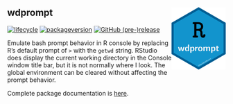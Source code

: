 
## wdprompt <img src="./images/wdprompt_hexagon.png" align="right" width=125 />

<!-- ![wdprompt-hexagon](./images/wdprompt_hexagon.png) -->

<!-- <img src="https://github.com/dgabbe/wdprompt/blob/master/images/wdprompt_hexagon.png?raw=true" align="right" width=125 /> -->

[![lifecycle](https://img.shields.io/badge/lifecycle-stable-green.svg)](https://www.tidyverse.org/lifecycle/#stable)
[![packageversion](https://img.shields.io/badge/Package%20version-2018.05.25-orange.svg?style=flat)](https://github.com/dgabbe/wdprompt/commits/master)
[![GitHub
(pre-)release](https://img.shields.io/github/release/dgabbe/wdprompt/all.svg)](https://github.com/dgabbe/wdprompt/releases/Current)
<!-- [![GitHub tag](https://img.shields.io/github/tag/dgabbe/wdprompt.svg)](https://github.com/dgabbe/wdprompt/tags) -->
<!-- travis badge --> <!-- code coverage badge -->

Emulate bash prompt behavior in R console by replacing R’s default
prompt of `>` with the `getwd` string. RStudio does display the current
working directory in the Console window title bar, but it is not
normally where I look. The global environment can be cleared without
affecting the prompt behavior.

Complete package documentation is
[here](https://blog.frame38.com/wdprompt/reference/wdprompt-package.html).
